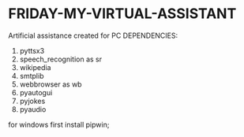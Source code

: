 # FRIDAY-MY-VIRTUAL-ASSISTANT
Artificial assistance created for PC
DEPENDENCIES:
1)  pyttsx3
2) speech_recognition as sr
3) wikipedia
4) smtplib
5) webbrowser as wb
6) pyautogui
7) pyjokes
8) pyaudio

for windows first install pipwin;
